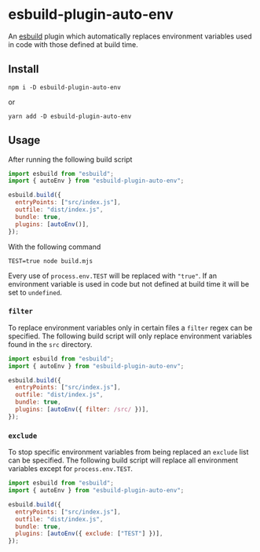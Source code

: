 # esbuild-plugin-auto-env

An [esbuild](https://esbuild.github.io/) plugin which automatically replaces environment variables used in code with those defined at build time.

## Install

```
npm i -D esbuild-plugin-auto-env
```

or

```
yarn add -D esbuild-plugin-auto-env
```

## Usage

After running the following build script

```js
import esbuild from "esbuild";
import { autoEnv } from "esbuild-plugin-auto-env";

esbuild.build({
  entryPoints: ["src/index.js"],
  outfile: "dist/index.js",
  bundle: true,
  plugins: [autoEnv()],
});
```

With the following command

```shell
TEST=true node build.mjs
```

Every use of `process.env.TEST` will be replaced with `"true"`. If an environment variable is used in code but not defined at build time it will be set to `undefined`.

### `filter`

To replace environment variables only in certain files a `filter` regex can be specified. The following build script will only replace environment variables found in the `src` directory.

```js
import esbuild from "esbuild";
import { autoEnv } from "esbuild-plugin-auto-env";

esbuild.build({
  entryPoints: ["src/index.js"],
  outfile: "dist/index.js",
  bundle: true,
  plugins: [autoEnv({ filter: /src/ })],
});
```

### `exclude`

To stop specific environment variables from being replaced an `exclude` list can be specified. The following build script will replace all environment variables except for `process.env.TEST`.

```js
import esbuild from "esbuild";
import { autoEnv } from "esbuild-plugin-auto-env";

esbuild.build({
  entryPoints: ["src/index.js"],
  outfile: "dist/index.js",
  bundle: true,
  plugins: [autoEnv({ exclude: ["TEST"] })],
});
```
